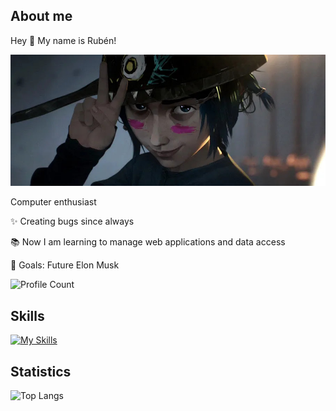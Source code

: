 ## About me

Hey 👋 My name is Rubén!

![background](media/background.jpg)

Computer enthusiast

✨ Creating bugs since always

📚 Now I am learning to manage web applications and data access

🎯 Goals: Future Elon Musk

![Profile Count](https://komarev.com/ghpvc/?username=Nixube&abbreviated=true&style=for-the-badge&label=Profile+views)

## Skills

[![My Skills](https://skillicons.dev/icons?i=js,ts,nodejs,docker,debian,linux,java,mongodb,sqlite,mysql,nginx&perline=10)](https://skillicons.dev)

## Statistics
<!-- ![Nixube's GitHub stats](https://github-readme-stats.vercel.app/api?username=Nixube&show_icons=true&theme=radical) -->

![Top Langs](https://github-readme-stats.vercel.app/api/top-langs/?username=Nixube&layout=donut&theme=radical&exclude_repo=eclipse-workspace-dam)


